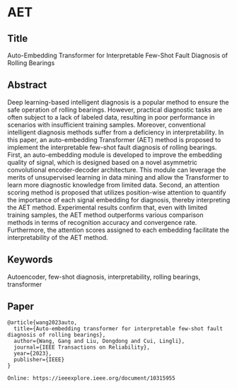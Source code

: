 # AET

## Title
Auto-Embedding Transformer for Interpretable Few-Shot Fault Diagnosis of Rolling Bearings

## Abstract
Deep learning-based intelligent diagnosis is a popular method to ensure the safe operation of rolling bearings. However, practical diagnostic tasks are often subject to a lack of labeled data, resulting in poor performance in scenarios with insufficient training samples. Moreover, conventional intelligent diagnosis methods suffer from a deficiency in interpretability. In this paper, an auto-embedding Transformer (AET) method is proposed to implement the interpretable few-shot fault diagnosis of rolling bearings. First, an auto-embedding module is developed to improve the embedding quality of signal, which is designed based on a novel asymmetric convolutional encoder-decoder architecture. This module can leverage the merits of unsupervised learning in data mining and allow the Transformer to learn more diagnostic knowledge from limited data. Second, an attention scoring method is proposed that utilizes position-wise attention to quantify the importance of each signal embedding for diagnosis, thereby interpreting the AET method. Experimental results confirm that, even with limited training samples, the AET method outperforms various comparison methods in terms of recognition accuracy and convergence rate. Furthermore, the attention scores assigned to each embedding facilitate the interpretability of the AET method.

## Keywords
Autoencoder, few-shot diagnosis, interpretability, rolling bearings, transformer

## Paper
    @article{wang2023auto,
      title={Auto-embedding transformer for interpretable few-shot fault diagnosis of rolling bearings},
      author={Wang, Gang and Liu, Dongdong and Cui, Lingli},
      journal={IEEE Transactions on Reliability},
      year={2023},
      publisher={IEEE}
    }

    Online: https://ieeexplore.ieee.org/document/10315955
